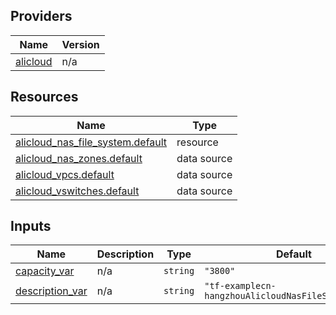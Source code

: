 <!-- BEGIN_TF_DOCS -->
## Providers

| Name | Version |
|------|---------|
| <a name="provider_alicloud"></a> [alicloud](#provider\_alicloud) | n/a |

## Resources

| Name | Type |
|------|------|
| [alicloud_nas_file_system.default](https://registry.terraform.io/providers/hashicorp/alicloud/latest/docs/resources/nas_file_system) | resource |
| [alicloud_nas_zones.default](https://registry.terraform.io/providers/hashicorp/alicloud/latest/docs/data-sources/nas_zones) | data source |
| [alicloud_vpcs.default](https://registry.terraform.io/providers/hashicorp/alicloud/latest/docs/data-sources/vpcs) | data source |
| [alicloud_vswitches.default](https://registry.terraform.io/providers/hashicorp/alicloud/latest/docs/data-sources/vswitches) | data source |

## Inputs

| Name | Description | Type | Default | Required |
|------|-------------|------|---------|:--------:|
| <a name="input_capacity_var"></a> [capacity\_var](#input\_capacity\_var) | n/a | `string` | `"3800"` | no |
| <a name="input_description_var"></a> [description\_var](#input\_description\_var) | n/a | `string` | `"tf-examplecn-hangzhouAlicloudNasFileSystem39286"` | no |
<!-- END_TF_DOCS -->    